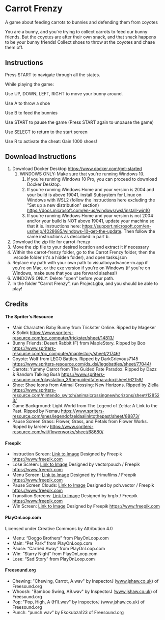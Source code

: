 # Carrot Frenzy
A game about feeding carrots to bunnies and defending them from coyotes

You are a bunny, and you're trying to collect carrots to feed our bunny friends. But the coyotes are after their own snack, and that snack happens to be your bunny friends! Collect shoes to throw at the coyotes and chase them off.

## Instructions
Press START to navigate through all the states.

While playing the game:

Use UP, DOWN, LEFT, RIGHT to move your bunny around.

Use A to throw a shoe

Use B to feed the bunnies

Use START to pause the game (Press START again to unpause the game)

Use SELECT to return to the start screen

Use R to activate the cheat: Gain 1000 shoes!

## Download Instructions

1. Download Docker Desktop https://www.docker.com/get-started
   1. WINDOWS ONLY: Make sure that you're running Windows 10.
      1. If you're running Windows 10 Pro, you can proceed to download Docker Desktop.
      2. If you're running Windows Home and your version is 2004 and your build is above 19041, install Subsystem for Linux on Windows with WSL2 (follow the instructions here excluding the "Set up a new distribution" section) https://docs.microsoft.com/en-us/windows/wsl/install-win10
      3. If you're running Windows Home and your version is not 2004 and/or your build is NOT above 19041, update your machine so that it is. Instructions here: https://support.microsoft.com/en-us/help/4028685/windows-10-get-the-update. Then follow the same instructions as described in part b.
2. Download the zip file for carrot-frenzy
3. Move the zip file to your desired location and extract it if necessary
4. Within the carrot-frenzy folder, go to the Carrot Frenzy folder, then the .vscode folder (it's a hidden folder), and open tasks.json
5. Replace my path with your own path to visualboyadvance-m.app if you're on Mac, or the exe version if you're on Windows (if you're on Windows, make sure that you use forward slashes!)
6. WINDOWS ONLY: Delete "open" before your path.
7. In the folder "Carrot Frenzy", run Project.gba, and you should be able to play!

## Credits
#### The Spriter's Resource
* Main Character: Baby Bunny from Trickster Online. Ripped by Mageker & Solink https://www.spriters-resource.com/pc_computer/trickster/sheet/14813/
* Bunny Friends: Desert Rabbit (F) from MapleStory. Ripped by Boo https://www.spriters-resource.com/pc_computer/maplestory/sheet/21746/
* Coyote: Wolf from LEGO Battles. Ripped by DarkGrievous7145 https://www.spriters-resource.com/ds_dsi/legobattles/sheet/77044/
* Carrots: Yummy Carrot from The Guided Fate Paradox. Ripped by Dazz & Random Talking Bush https://www.spriters-resource.com/playstation_3/theguidedfateparadox/sheet/62159/
* Shoe: Shoe Icons from Animal Crossing: New Horizons. Ripped by Ziella https://www.spriters-resource.com/nintendo_switch/animalcrossingnewhorizons/sheet/128523/
* Game Background: Light World from The Legend of Zelda: A Link to the Past. Ripped by Nemau https://www.spriters-resource.com/snes/legendofzeldaalinktothepast/sheet/88873/
* Pause Screen Grass: Flower, Grass, and Petals from Flower Works. Ripped by larsenv https://www.spriters-resource.com/wii/flowerworks/sheet/68680/

#### Freepik
* Instruction Screen: [Link to Image](https://www.freepik.com/free-vector/watercolor-farm-landscape_4648203.htm#page=1&query=watercolor%20landscape&position=2) Designed by Freepik https://www.freepik.com
* Lose Screen: [Link to Image](https://www.freepik.com/free-vector/sunset-sunrise-ocean-nature-landscape_6362773.htm#page=1&query=sunset&position=0) Designed by vectorpouch / Freepik https://www.freepik.com
* Menu Screen: [Link to Image](https://www.freepik.com/free-vector/green-grass-blue-sky-with-clouds_10117275.htm#page=1&query=Grass&position=38) Designed by frimufilms / Freepik https://www.freepik.com
* Pause Screen Clouds: [Link to Image](https://www.freepik.com/free-vector/set-clouds-sky_4010071.htm#page=1&query=clouds&position=3) Designed by pch.vector / Freepik https://www.freepik.com
* Transition Screens: [Link to Image](https://www.freepik.com/free-vector/natural-environment-lanscape-scene_5597221.htm#page=1&query=cartoon%20field&position=14) Designed by brgfx / Freepik https://www.freepik.com
* Win Screen: [Link to Image](https://www.freepik.com/free-vector/countryside-landscape-with-trail-mountain_9869888.htm#page=1&query=Landscape&position=18) Designed by Freepik https://www.freepik.com

#### PlayOnLoop.com  
Licensed under Creative Commons by Attribution 4.0
* Menu: “Doggo Brothers” from PlayOnLoop.com
* Main: “Pet Park” from PlayOnLoop.com
* Pause: “Carried Away” from PlayOnLoop.com
* Win: “Starry Night” from PlayOnLoop.com
* Lose: “Sad Story” from PlayOnLoop.com

#### Freesound.org
* Chewing: "Chewing, Carrot, A.wav" by InspectorJ (www.jshaw.co.uk) of Freesound.org
* Whoosh: "Bamboo Swing, A9.wav" by InspectorJ (www.jshaw.co.uk) of Freesound.org
* Pop: "Pop, High, A (H1).wav" by InspectorJ (www.jshaw.co.uk) of Freesound.org
* Punch: “punch.wav” by Ekokubza123 of Freesound.org 
